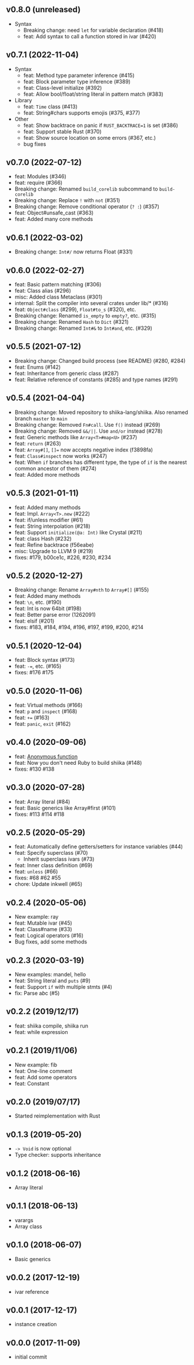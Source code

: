 ## v0.8.0 (unreleased)

- Syntax
  - Breaking change: need `let` for variable declaration (#418)
  - feat: Add syntax to call a function stored in ivar (#420)

## v0.7.1 (2022-11-04)

- Syntax
  - feat: Method type parameter inference (#415)
  - feat: Block parameter type inference (#389)
  - feat: Class-level initialize (#392)
  - feat: Allow bool/float/string literal in pattern match (#383)
- Library
  - feat: `Time` class (#413)
  - feat: String#chars supports emojis (#375, #377)
- Other
  - feat: Show backtrace on panic if `RUST_BACKTRACE=1` is set (#386)
  - feat: Support stable Rust (#370)
  - feat: Show source location on some errors (#367, etc.)
  - bug fixes

## v0.7.0 (2022-07-12)

- feat: Modules (#346)
- feat: require (#366)
- Breaking change: Renamed `build_corelib` subcommand to `build-corelib`
- Breaking change: Replace `!` with `not` (#351)
- Breaking change: Remove conditional operator (`? :`) (#357)
- feat: Object#unsafe_cast (#363)
- feat: Added many core methods

## v0.6.1 (2022-03-02)

- Breaking change: `Int#/` now returns Float (#331)

## v0.6.0 (2022-02-27)

- feat: Basic pattern matching (#306)
- feat: Class alias (#296)
- misc: Added class Metaclass (#301)
- internal: Split the compiler into several crates under lib/* (#316)
- feat: `Object#class` (#299), `Float#to_s` (#320), etc.
- Breaking change: Renamed `is_empty` to `empty?`, etc. (#315)
- Breaking change: Renamed `Hash` to `Dict` (#321)
- Breaking change: Renamed `Int#&` to `Int#and`, etc. (#329)

## v0.5.5 (2021-07-12)

- Breaking change: Changed build process (see README) (#280, #284)
- feat: Enums (#142)
- feat: Inheritance from generic class (#287)
- feat: Relative reference of constants (#285) and type names (#291)

## v0.5.4 (2021-04-04)

- Breaking change: Moved repository to shiika-lang/shiika. Also renamed
  branch `master` to `main`
- Breaking change: Removed `Fn#call`. Use `f()` instead (#269)
- Breaking change: Removed `&&/||`. Use `and/or` instead (#278)
- feat: Generic methods like `Array<T>#map<U>` (#237)
- feat: `return` (#263)
- feat: `Array#[]`, `[]=` now accepts negative index (f3898fa)
- feat: `Class#inspect` now works (#247)
- feat: When `if` branches has different type, the type of `if` is the
  nearest common ancestor of them (#274)
- feat: Added more methods

## v0.5.3 (2021-01-11)

- feat: Added many methods
- feat: Impl. `Array<T>.new` (#222)
- feat: if/unless modifier (#61)
- feat: String interpolation (#218)
- feat: Support `initialize(@a: Int)` like Crystal (#211)
- feat: class Hash (#232)
- feat: Refine backtrace (f56eabe)
- misc: Upgrade to LLVM 9 (#219)
- fixes: #179, b00ce1c, #226, #230, #234

## v0.5.2 (2020-12-27)

- Breaking change: Rename `Array#nth` to `Array#[]` (#155)
- feat: Added many methods
- feat: `\n`, etc. (#190)
- feat: Int is now 64bit (#198)
- feat: Better parse error (1262091)
- feat: elsif (#201)
- fixes: #183, #184, #194, #196, #197, #199, #200, #214

## v0.5.1 (2020-12-04)

- feat: Block syntax (#173)
- feat: `-=`, etc. (#165)
- fixes: #176 #175 

## v0.5.0 (2020-11-06)

- feat: Virtual methods (#166)
- feat: `p` and `inspect` (#168)
- feat: `+=` (#163)
- feat: `panic`, `exit` (#162)

## v0.4.0 (2020-09-06)

- feat: [Anonymous function](https://github.com/shiika-lang/shiika/projects/2)
- feat: Now you don't need Ruby to build shiika (#148)
- fixes: #130 #138

## v0.3.0 (2020-07-28)

- feat: Array literal (#84)
- feat: Basic generics like Array#first (#101)
- fixes: #113 #114 #118

## v0.2.5 (2020-05-29)

- feat: Automatically define getters/setters for instance variables (#44)
- feat: Specify superclass (#70)
  - Inherit superclass ivars (#73)
- feat: Inner class definition (#69)
- feat: `unless` (#66)
- fixes: #68 #62 #55
- chore: Update inkwell (#65)

## v0.2.4 (2020-05-06)

- New example: ray
- feat: Mutable ivar (#45)
- feat: Class#name (#33)
- feat: Logical operators (#16)
- Bug fixes, add some methods

## v0.2.3 (2020-03-19)

- New examples: mandel, hello
- feat: String literal and `puts` (#9)
- feat: Support `if` with multiple stmts (#4)
- fix: Parse a*b*c (#5)

## v0.2.2 (2019/12/17)

- feat: shiika compile, shiika run
- feat: while expression

## v0.2.1 (2019/11/06)

- New example: fib
- feat: One-line comment
- feat: Add some operators
- feat: Constant

## v0.2.0 (2019/07/17)

- Started reimplementation with Rust

## v0.1.3 (2019-05-20)

- `-> Void` is now optional
- Type checker: supports inheritance

## v0.1.2 (2018-06-16)

- Array literal

## v0.1.1 (2018-06-13)

- varargs
- Array class

## v0.1.0 (2018-06-07)

- Basic generics

## v0.0.2 (2017-12-19)

- ivar reference

## v0.0.1 (2017-12-17)

- instance creation

## v0.0.0 (2017-11-09)

- initial commit
